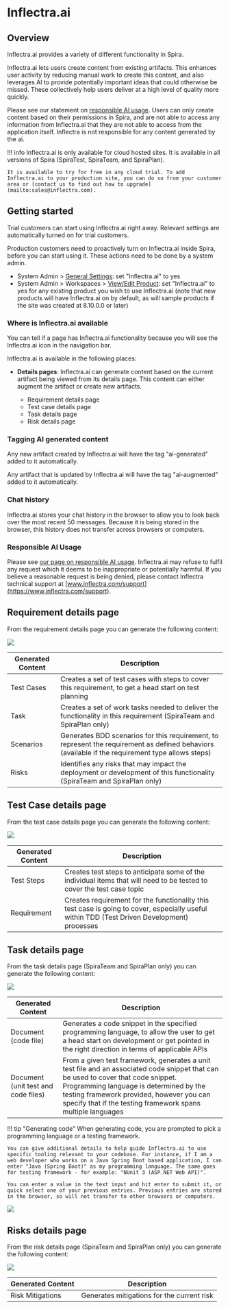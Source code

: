 # Inflectra.ai

## Overview
Inflectra.ai provides a variety of different functionality in Spira.

Inflectra.ai lets users create content from existing artifacts. This enhances user activity by reducing manual work to create this content, and also leverages AI to provide potentially important ideas that could otherwise be missed. These collectively help users deliver at a high level of quality more quickly. 

Please see our statement on [responsible AI usage](https://www.inflectra.com/Company/Responsible-AI-Statement.aspx). Users can only create content based on their permissions in Spira, and are not able to access any information from Inflectra.ai that they are not able to access from the application itself. Inflectra is not responsible for any content generated by the ai. 

!!! info
    Inflectra.ai is only available for cloud hosted sites. It is available in all versions of Spira (SpiraTest, SpiraTeam, and SpiraPlan).

    It is available to try for free in any cloud trial. To add Inflectra.ai to your production site, you can do so from your customer area or [contact us to find out how to upgrade](mailto:sales@inflectra.com).

## Getting started
Trial customers can start using Inflectra.ai right away. Relevant settings are automatically turned on for trial customers.

Production customers need to proactively turn on Inflectra.ai inside Spira, before you can start using it. These actions need to be done by a system admin.

- System Admin > [General Settings](../Spira-Administration-Guide/System.md/#general-settings): set "Inflectra.ai" to yes
- System Admin > Workspaces > [View/Edit Product](../Spira-Administration-Guide/System-Workspaces.md/#edit-a-product): set "Inflectra.ai" to yes for any existing product you wish to use Inflectra.ai (note that new products will have Inflectra.ai on by default, as will sample products if the site was created at 8.10.0.0 or later)

### Where is Inflectra.ai available
You can tell if a page has Inflectra.ai functionality because you will see the Inflectra.ai icon in the navigation bar.

Inflectra.ai is available in the following places:

- **Details pages**: Inflectra.ai can generate content based on the current artifact being viewed from its details page. This content can either augment the artifact or create new artifacts.
 
    - Requirement details page
    - Test case details page
    - Task details page
    - Risk details page

### Tagging AI generated content
Any new artifact created by Inflectra.ai will have the tag "ai-generated" added to it automatically.

Any artifact that is updated by Inflectra.ai will have the tag "ai-augmented" added to it automatically.

### Chat history
Inflectra.ai stores your chat history in the browser to allow you to look back over the most recent 50 messages. Because it is being stored in the browser, this history does not transfer across browsers or computers. 

### Responsible AI Usage
Please see [our page on responsible AI usage](https://www.inflectra.com/Company/Responsible-AI-Statement.aspx). Inflectra.ai may refuse to fulfil any request which it deems to be inappropriate or potentially harmful. If you believe a reasonable request is being denied, please contact Inflectra technical support at [www.inflectra.com/support](https://www.inflectra.com/support).


## Requirement details page
From the requirement details page you can generate the following content: 

![](img/Inflectra_ai_requirements_details.png)

| Generated Content  | Description                                                                                                   |
|--------------------|---------------------------------------------------------------------------------------------------------------|
| Test Cases         | Creates a set of test cases with steps to cover this requirement, to get a head start on test planning        | 
| Task               | Creates a set of work tasks needed to deliver the functionality in this requirement (SpiraTeam and SpiraPlan only)                          | 
| Scenarios          | Generates BDD scenarios for this requirement, to represent the requirement as defined behaviors (available if the requirement type allows steps)              | 
| Risks              | Identifies any risks that may impact the deployment or development of this functionality (SpiraTeam and SpiraPlan only)                      | 


## Test Case details page
From the test case details page you can generate the following content:

![](img/Inflectra_ai_testcase_details.png)

| Generated Content  | Description                                                                                                                                  | 
|--------------------|----------------------------------------------------------------------------------------------------------------------------------------------|
| Test Steps         | Creates test steps to anticipate some of the individual items that will need to be tested to cover the test case topic                       | 
| Requirement        | Creates requirement for the functionality this test case is going to cover, especially useful within TDD (Test Driven Development) processes | 


## Task details page
From the task details page (SpiraTeam and SpiraPlan only) you can generate the following content: 

![](img/Inflectra_ai_task_details.png)

| Generated Content                   | Description| 
|-------------------------------------|------------|
| Document (code file)                | Generates a code snippet in the specified programming language, to allow the user to get a head start on development or get pointed in the right direction in terms of applicable APIs | 
| Document (unit test and code files) | From a given test framework, generates a unit test file and an associated code snippet that can be used to cover that code snippet. Programming language is determined by the testing framework provided, however you can specify that if the testing framework spans multiple languages | 

!!! tip "Generating code"
    When generating code, you are prompted to pick a programming language or a testing framework.
    
    You can give additional details to help guide Inflectra.ai to use specific tooling relevant to your codebase. For instance, if I am a web developer who works on a Java Spring Boot based application, I can enter "Java (Spring Boot)" as my programming language. The same goes for testing framework - for example: "NUnit 3 (ASP.NET Web API)".

    You can enter a value in the text input and hit enter to submit it, or quick select one of your previous entries. Previous entries are stored in the browser, so will not transfer to other browsers or computers. 

<span style="border: 2px solid var(--md-accent-bg-color--light); height: auto; width: fit-content; display: block;">![](img/Inflectra_ai_task_detail_input.png)</span>



## Risks details page
From the risk details page (SpiraTeam and SpiraPlan only) you can generate the following content:

![](img/Inflectra_ai_risk_details.png)

| Generated Content  | Description                                         |
|--------------------|-----------------------------------------------------|
| Risk Mitigations   | Generates mitigations for the current risk          | 
